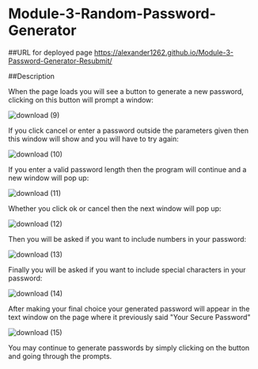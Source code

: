 # Module-3-Random-Password-Generator

##URL for deployed page
https://alexander1262.github.io/Module-3-Password-Generator-Resubmit/

##Description

When the page loads you will see a button to generate a new password, clicking on this button will prompt a window:

![download (9)](https://user-images.githubusercontent.com/106128188/207134595-06148dc1-cdb1-4a87-9b58-8923ba118ff7.png)

If you click cancel or enter a password outside the parameters given then this window will show and you will have to try again:

![download (10)](https://user-images.githubusercontent.com/106128188/207134732-ae17b4fb-7363-4cec-9c66-28e9e109014a.png)

If you enter a valid password length then the program will continue and a new window will pop up:

![download (11)](https://user-images.githubusercontent.com/106128188/207134981-ea454849-086f-4764-a486-d708e1725200.png)

Whether you click ok or cancel then the next window will pop up:

![download (12)](https://user-images.githubusercontent.com/106128188/207135105-23d80520-2de2-4ee6-b5d2-84ebf310a173.png)

Then you will be asked if you want to include numbers in your password:

![download (13)](https://user-images.githubusercontent.com/106128188/207135289-74f00a49-4ad2-4aed-85dc-1abba8f36592.png)

Finally you will be asked if you want to include special characters in your password:

![download (14)](https://user-images.githubusercontent.com/106128188/207135380-8ef5a67d-bfdd-4e44-9f4e-a8cf992c91d2.png)

After making your final choice your generated password will appear in the text window on the page where it previously said "Your Secure Password"

![download (15)](https://user-images.githubusercontent.com/106128188/207135524-da7db653-c50a-4425-98ec-ac8c005589a5.png)

You may continue to generate passwords by simply clicking on the button and going through the prompts.
